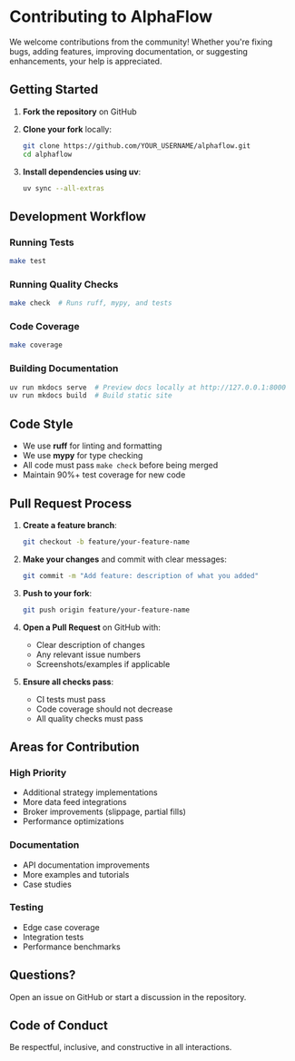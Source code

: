 # Contributing to AlphaFlow

We welcome contributions from the community! Whether you're fixing bugs, adding features, improving documentation, or suggesting enhancements, your help is appreciated.

## Getting Started

1. **Fork the repository** on GitHub
2. **Clone your fork** locally:
   ```bash
   git clone https://github.com/YOUR_USERNAME/alphaflow.git
   cd alphaflow
   ```

3. **Install dependencies using uv**:
   ```bash
   uv sync --all-extras
   ```

## Development Workflow

### Running Tests

```bash
make test
```

### Running Quality Checks

```bash
make check  # Runs ruff, mypy, and tests
```

### Code Coverage

```bash
make coverage
```

### Building Documentation

```bash
uv run mkdocs serve  # Preview docs locally at http://127.0.0.1:8000
uv run mkdocs build  # Build static site
```

## Code Style

- We use **ruff** for linting and formatting
- We use **mypy** for type checking
- All code must pass `make check` before being merged
- Maintain 90%+ test coverage for new code

## Pull Request Process

1. **Create a feature branch**:
   ```bash
   git checkout -b feature/your-feature-name
   ```

2. **Make your changes** and commit with clear messages:
   ```bash
   git commit -m "Add feature: description of what you added"
   ```

3. **Push to your fork**:
   ```bash
   git push origin feature/your-feature-name
   ```

4. **Open a Pull Request** on GitHub with:
   - Clear description of changes
   - Any relevant issue numbers
   - Screenshots/examples if applicable

5. **Ensure all checks pass**:
   - CI tests must pass
   - Code coverage should not decrease
   - All quality checks must pass

## Areas for Contribution

### High Priority
- Additional strategy implementations
- More data feed integrations
- Broker improvements (slippage, partial fills)
- Performance optimizations

### Documentation
- API documentation improvements
- More examples and tutorials
- Case studies

### Testing
- Edge case coverage
- Integration tests
- Performance benchmarks

## Questions?

Open an issue on GitHub or start a discussion in the repository.

## Code of Conduct

Be respectful, inclusive, and constructive in all interactions.
